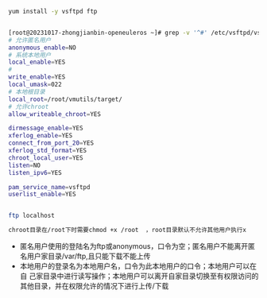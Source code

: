 ```bash
yum install -y vsftpd ftp


[root@20231017-zhongjianbin-openeuleros ~]# grep -v '^#' /etc/vsftpd/vsftpd.conf 
# 允许匿名用户
anonymous_enable=NO
# 系统本地用户
local_enable=YES
# 
write_enable=YES
local_umask=022
# 本地根目录
local_root=/root/vmutils/target/ 
# 允许chroot
allow_writeable_chroot=YES

dirmessage_enable=YES
xferlog_enable=YES
connect_from_port_20=YES
xferlog_std_format=YES
chroot_local_user=YES
listen=NO
listen_ipv6=YES

pam_service_name=vsftpd
userlist_enable=YES


ftp localhost

chroot目录在/root下时需要chmod +x /root  ，root目录默认不允许其他用户执行x

```


- 匿名用户使用的登陆名为ftp或anonymous，口令为空；匿名用户不能离开匿名用户家目录/var/ftp,且只能下载不能上传
- 本地用户的登录名为本地用户名，口令为此本地用户的口令；本地用户可以在自 己家目录中进行读写操作；本地用户可以离开自家目录切换至有权限访问的其他目录，并在权限允许的情况下进行上传/下载